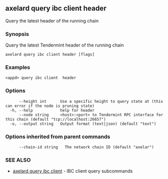 ## axelard query ibc client header

Query the latest header of the running chain

### Synopsis

Query the latest Tendermint header of the running chain

```
axelard query ibc client header [flags]
```

### Examples

```
<appd> query ibc client  header
```

### Options

```
      --height int      Use a specific height to query state at (this can error if the node is pruning state)
  -h, --help            help for header
      --node string     <host>:<port> to Tendermint RPC interface for this chain (default "tcp://localhost:26657")
  -o, --output string   Output format (text|json) (default "text")
```

### Options inherited from parent commands

```
      --chain-id string   The network chain ID (default "axelar")
```

### SEE ALSO

- [axelard query ibc client](axelard_query_ibc_client.md)	 - IBC client query subcommands
